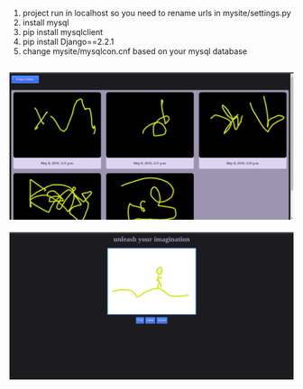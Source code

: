 1. project run in localhost so you need to rename urls in mysite/settings.py
2. install mysql
3. pip install mysqlclient
4. pip install Django==2.2.1 
5. change mysite/mysqlcon.cnf based on your mysql database

![alt text](tmp/p1.png)
---------------------------------------------------
![alt text](tmp/p2.png)